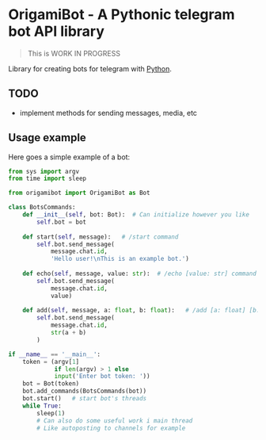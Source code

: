 # OrigamiBot - A Pythonic telegram bot API library

> This is WORK IN PROGRESS

Library for creating bots for telegram with [Python](https://www.python.org/). 

## TODO

- implement methods for sending messages, media, etc

## Usage example

Here goes a simple example of a bot:

```python
from sys import argv
from time import sleep

from origamibot import OrigamiBot as Bot

class BotsCommands:
    def __init__(self, bot: Bot):  # Can initialize however you like
        self.bot = bot
        
    def start(self, message):   # /start command
        self.bot.send_message(
            message.chat.id,
            'Hello user!\nThis is an example bot.')
    
    def echo(self, message, value: str):  # /echo [value: str] command
        self.bot.send_message(
            message.chat.id,
        	value)
     
    def add(self, message, a: float, b: float):   # /add [a: float] [b: float] command
        self.bot.send_message(
        	message.chat.id,
            str(a + b)
        )

if __name__ == '__main__':
    token = (argv[1]
             if len(argv) > 1 else 
             input('Enter bot token: '))
    bot = Bot(token)
    bot.add_commands(BotsCommands(bot))
    bot.start()   # start bot's threads
    while True:
        sleep(1)
        # Can also do some useful work i main thread
        # Like autoposting to channels for example
     
```

